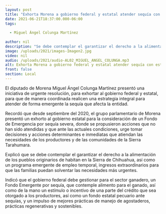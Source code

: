 ```yaml
---
layout: post
title: "Exhorta Morena a gobierno federal y estatal atender sequía con estrategia conjunta"
date: 2021-06-21T18:37:00.000-06:00
tags:
  
  - Miguel Ángel Colunga Martínez
  
author: nil
description: "Se debe contemplar el garantizar el derecho a la alimentación de los pueblos originarios"
image: /uploads/2021/images-Imagen2.jpg
video: nil
audio: /uploads/2021/audio-AL02_MIGUEL_ANGEL_COLUNGA.mp3
alt: Exhorta Morena a gobierno federal y estatal atender sequía con estrategia conjunta
front: false
section: Local
---
```


El diputado de Morena Miguel Ángel Colunga Martínez presentó una iniciativa de urgente resolución, para exhortar al gobierno federal y estatal, para que de manera coordinada realicen una estrategia integral para atender de forma emergente la sequía que afecta la entidad.

Recordó que desde septiembre del 2020, el grupo parlamentario de Morena presentó un exhorto al gobierno estatal para la consideración de un Fondo de Emergencia por sequía severa, donde se propusieron acciones que no han sido atendidas y que ante las actuales condiciones, urge tomar decisiones y acciones determinantes e inmediatas que atiendan las necesidades de los productores y de las comunidades de la Sierra Tarahumara.

Explicó que se debe contemplar el garantizar el derecho a la alimentación de los pueblos originarios de habitan en la Sierra de Chihuahua, así como un programa emergente  de empleo temporal, ingresos extraordinarios para que las familias puedan solventar las necesidades más urgentes. 

Indicó que el gobierno federal debe gestionar para el sector ganadero, un Fondo Emergente por sequía, que contemple alimento para el ganado, así como de la mano un estímulo o incentivo de una parte del crédito que sea otorgado a los productores, así como un fondo estatal pecuario ante sequías, y un impulso de mejores prácticas de manejo de agostaderos, prácticas regenerativas y sostenibles.
